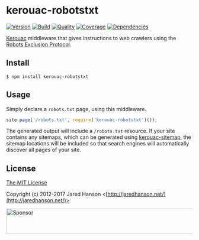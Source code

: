 # kerouac-robotstxt

[![Version](https://img.shields.io/npm/v/kerouac-robotstxt.svg?label=version)](https://www.npmjs.com/package/kerouac-robotstxt)
[![Build](https://img.shields.io/travis/jaredhanson/kerouac-robotstxt.svg)](https://travis-ci.org/jaredhanson/kerouac-robotstxt)
[![Quality](https://img.shields.io/codeclimate/github/jaredhanson/kerouac-robotstxt.svg?label=quality)](https://codeclimate.com/github/jaredhanson/kerouac-robotstxt)
[![Coverage](https://img.shields.io/coveralls/jaredhanson/kerouac-robotstxt.svg)](https://coveralls.io/r/jaredhanson/kerouac-robotstxt)
[![Dependencies](https://img.shields.io/david/jaredhanson/kerouac-robotstxt.svg)](https://david-dm.org/jaredhanson/kerouac-robotstxt)


[Kerouac](https://github.com/jaredhanson/kerouac) middleware that gives
instructions to web crawlers using the [Robots Exclusion Protocol](http://www.robotstxt.org/).

## Install

    $ npm install kerouac-robotstxt
    
## Usage

Simply declare a `robots.txt` page, using this middleware.

```js
site.page('/robots.txt', require('kerouac-robotstxt')());
```

The generated output will include a `/robots.txt` resource.  If your site
contains any sitemaps, which can be generated using [kerouac-sitemap](https://github.com/jaredhanson/kerouac-sitemap),
the sitemap locations will be included so that search engines will automatically
discover all pages of your site.

## License

[The MIT License](http://opensource.org/licenses/MIT)

Copyright (c) 2012-2017 Jared Hanson <[http://jaredhanson.net/](http://jaredhanson.net/)>

<a target='_blank' rel='nofollow' href='https://app.codesponsor.io/link/vK9dyjRnnWsMzzJTQ57fRJpH/jaredhanson/kerouac-robotstxt'>
  <img alt='Sponsor' width='888' height='68' src='https://app.codesponsor.io/embed/vK9dyjRnnWsMzzJTQ57fRJpH/jaredhanson/kerouac-robotstxt.svg' />
</a>
